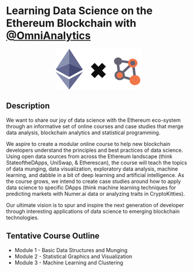 # Learning Data Science on the Ethereum Blockchain with [@OmniAnalytics](https://twitter.com/OmniAnalytics)

<p align="center">
<img src="images/logo.png">
</p>

## Description

We want to share our joy of data science with the Ethereum eco-system through an informative set of online courses and case studies that merge data analysis, blockchain analytics and statistical programming.

We aspire to create a modular online course to help new blockchain developers understand the principles and best practices of data science. Using open data sources from across the Ethereum landscape (think StateoftheDApps, UniSwap, & Etherescan), the course will teach the topics of data munging, data visualization, exploratory data analysis, machine learning, and dabble in a bit of deep learning and artificial intelligence.  As the course grows, we intend to create case studies around how to apply data science to specific DApps (think machine learning techniques for predicting markets with Numer.ai data or analyzing traits in CryptoKitties).

Our ultimate vision is to spur and inspire the next generation of developer through interesting applications of data science to emerging blockchain technologies.

## Tentative Course Outline

* Module 1 - Basic Data Structures and Munging
* Module 2 - Statistical Graphics and Visualization
* Module 3 - Machine Learning and Clustering
